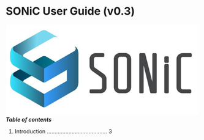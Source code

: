 # SONiC User Guide (v0.3)  
![SONiC_Logo](https://github.com/deviprasad80/hello-world/blob/e7d21d2b327edc7903b015171bdcc7a12f14ded8/SONIC_logo.png "SONiC_logo")  
__*Table of contents*__  
1. Introduction ....................................... 3

